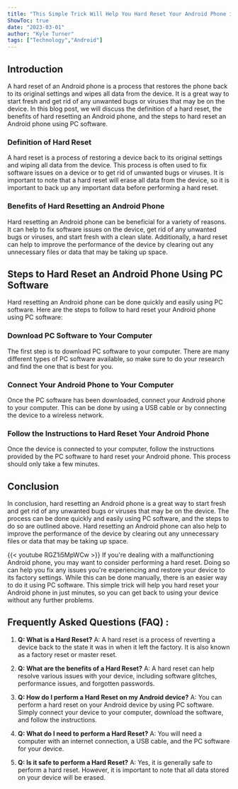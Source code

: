 ```yaml
---
title: "This Simple Trick Will Help You Hard Reset Your Android Phone in Just Minutes Using PC Software!"
ShowToc: true 
date: "2023-03-01"
author: "Kyle Turner" 
tags: ["Technology","Android"]
---
```

## Introduction

A hard reset of an Android phone is a process that restores the phone back to its original settings and wipes all data from the device. It is a great way to start fresh and get rid of any unwanted bugs or viruses that may be on the device. In this blog post, we will discuss the definition of a hard reset, the benefits of hard resetting an Android phone, and the steps to hard reset an Android phone using PC software. 

### Definition of Hard Reset

A hard reset is a process of restoring a device back to its original settings and wiping all data from the device. This process is often used to fix software issues on a device or to get rid of unwanted bugs or viruses. It is important to note that a hard reset will erase all data from the device, so it is important to back up any important data before performing a hard reset.

### Benefits of Hard Resetting an Android Phone

Hard resetting an Android phone can be beneficial for a variety of reasons. It can help to fix software issues on the device, get rid of any unwanted bugs or viruses, and start fresh with a clean slate. Additionally, a hard reset can help to improve the performance of the device by clearing out any unnecessary files or data that may be taking up space.

## Steps to Hard Reset an Android Phone Using PC Software

Hard resetting an Android phone can be done quickly and easily using PC software. Here are the steps to follow to hard reset your Android phone using PC software:

### Download PC Software to Your Computer

The first step is to download PC software to your computer. There are many different types of PC software available, so make sure to do your research and find the one that is best for you.

### Connect Your Android Phone to Your Computer

Once the PC software has been downloaded, connect your Android phone to your computer. This can be done by using a USB cable or by connecting the device to a wireless network.

### Follow the Instructions to Hard Reset Your Android Phone

Once the device is connected to your computer, follow the instructions provided by the PC software to hard reset your Android phone. This process should only take a few minutes.

## Conclusion

In conclusion, hard resetting an Android phone is a great way to start fresh and get rid of any unwanted bugs or viruses that may be on the device. The process can be done quickly and easily using PC software, and the steps to do so are outlined above. Hard resetting an Android phone can also help to improve the performance of the device by clearing out any unnecessary files or data that may be taking up space.

{{< youtube RGZ1i5MpWCw >}} 
If you're dealing with a malfunctioning Android phone, you may want to consider performing a hard reset. Doing so can help you fix any issues you're experiencing and restore your device to its factory settings. While this can be done manually, there is an easier way to do it using PC software. This simple trick will help you hard reset your Android phone in just minutes, so you can get back to using your device without any further problems.

## Frequently Asked Questions (FAQ) :
1. **Q: What is a Hard Reset?**
A: A hard reset is a process of reverting a device back to the state it was in when it left the factory. It is also known as a factory reset or master reset.

2. **Q: What are the benefits of a Hard Reset?**
A: A hard reset can help resolve various issues with your device, including software glitches, performance issues, and forgotten passwords.

3. **Q: How do I perform a Hard Reset on my Android device?**
A: You can perform a hard reset on your Android device by using PC software. Simply connect your device to your computer, download the software, and follow the instructions.

4. **Q: What do I need to perform a Hard Reset?**
A: You will need a computer with an internet connection, a USB cable, and the PC software for your device.

5. **Q: Is it safe to perform a Hard Reset?**
A: Yes, it is generally safe to perform a hard reset. However, it is important to note that all data stored on your device will be erased.


